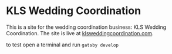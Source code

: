 # KLS Wedding Coordination

This is a site for the wedding coordination business: KLS Wedding Coordination. The site is live at [klsweddingcoordination.com](https://klsweddingcoordination.com).

to test open a terminal and run `gatsby develop`